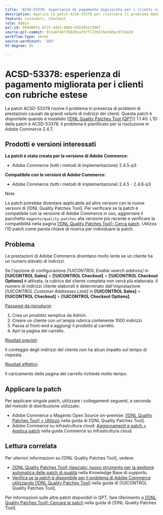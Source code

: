 ```yaml
---
title: 'ACSD-53378: esperienza di pagamento migliorata per i clienti con rubriche estese'
description: Applica la patch ACSD-53378 per risolvere il problema Adobe Commerce in presenza di problemi di prestazioni causati da grandi volumi di indirizzi dei clienti.
feature: Customers, Checkout
role: Admin
exl-id: 699d09fe-872f-44d3-88bb-b5b585e15067
source-git-commit: 011a6f46f76029eaf67f172b576e58dac9710a3d
workflow-type: tm+mt
source-wordcount: '383'
ht-degree: 0%

---
```


# ACSD-53378: esperienza di pagamento migliorata per i clienti con rubriche estese

La patch ACSD-53378 risolve il problema in presenza di problemi di prestazioni causati da grandi volumi di indirizzi dei clienti. Questa patch è disponibile quando è installato [[!DNL Quality Patches Tool (QPT)]](https://experienceleague.adobe.com/en/docs/commerce-operations/tools/quality-patches-tool/quality-patches-tool-to-self-serve-quality-patches) 1.1.40. L’ID della patch è ACSD-53378. Il problema è pianificato per la risoluzione in Adobe Commerce 2.4.7.

## Prodotti e versioni interessati

**La patch è stata creata per la versione di Adobe Commerce:**

* Adobe Commerce (tutti i metodi di implementazione) 2.4.5-p3

**Compatibile con le versioni di Adobe Commerce:**

* Adobe Commerce (tutti i metodi di implementazione) 2.4.5 - 2.4.6-p3

>[!NOTE]
>
>La patch potrebbe diventare applicabile ad altre versioni con le nuove versioni di [!DNL Quality Patches Tool]. Per verificare se la patch è compatibile con la versione di Adobe Commerce in uso, aggiornare il pacchetto `magento/quality-patches` alla versione più recente e verificare la compatibilità nella pagina [[!DNL Quality Patches Tool]: Cerca patch](https://experienceleague.adobe.com/tools/commerce-quality-patches/index.html). Utilizza l’ID patch come parola chiave di ricerca per individuare la patch.

## Problema

Le prestazioni di Adobe Commerce diventano molto lente se un cliente ha un numero elevato di indirizzi.

Se l&#39;opzione di configurazione *[!UICONTROL Enable search address]* in **[!UICONTROL Sales]** > **[!UICONTROL Checkout]** > **[!UICONTROL Checkout Options]** è attivata, la rubrica del cliente completa non verrà più elaborata. Il numero di indirizzi cliente elaborati è determinato dall&#39;impostazione *[!UICONTROL Customer Addresses Limit]* in **[!UICONTROL Sales]** > **[!UICONTROL Checkout]** > **[!UICONTROL Checkout Options]**.

<u>Passaggi da riprodurre</u>:

1. Crea un prodotto semplice da Admin.
1. Creare un cliente con un&#39;ampia rubrica contenente 1000 indirizzi.
1. Passa al front-end e aggiungi il prodotto al carrello.
1. Apri la pagina del carrello.

<u>Risultati previsti</u>:

Il conteggio degli indirizzi del cliente non ha alcun impatto sul tempo di risposta.

<u>Risultati effettivi</u>:

Il caricamento della pagina del carrello richiede molto tempo.

## Applicare la patch

Per applicare singole patch, utilizzare i collegamenti seguenti, a seconda del metodo di distribuzione utilizzato:

* Adobe Commerce o Magento Open Source on-premise: [[!DNL Quality Patches Tool] > Utilizzo](/help/tools/quality-patches-tool/usage.md) nella guida di [!DNL Quality Patches Tool].
* Adobe Commerce su infrastruttura cloud: [Aggiornamenti e patch > Applica patch](https://experienceleague.adobe.com/docs/commerce-cloud-service/user-guide/develop/upgrade/apply-patches.html) nella guida Commerce su infrastruttura cloud.

## Lettura correlata

Per ulteriori informazioni su [!DNL Quality Patches Tool], vedere:

* [[!DNL Quality Patches Tool] rilasciato: nuovo strumento per la gestione automatica delle patch di qualità](https://experienceleague.adobe.com/en/docs/commerce-operations/tools/quality-patches-tool/quality-patches-tool-to-self-serve-quality-patches) nella Knowledge Base di supporto.
* [Verifica se la patch è disponibile per il problema di Adobe Commerce utilizzando  [!DNL Quality Patches Tool]](/help/tools/quality-patches-tool/patches-available-in-qpt/check-patch-for-magento-issue-with-magento-quality-patches.md) nella guida di [!UICONTROL Quality Patches Tool].


Per informazioni sulle altre patch disponibili in QPT, fare riferimento a [[!DNL Quality Patches Tool]: Cercare le patch](https://experienceleague.adobe.com/tools/commerce-quality-patches/index.html) nella guida di [!DNL Quality Patches Tool].
